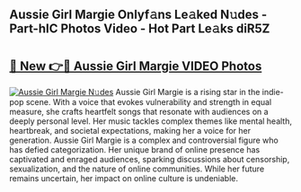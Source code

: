 ## Aussie Girl Margie Onlyf𝚊ns Le𝚊ked N𝚞des - Part-hIC Photos Video - Hot Part Le𝚊ks diR5Z

# <h2><a href="http://ab38178.deff.icu/?id=Aussie+Girl+Margie">🔗 New 👉🔴 Aussie Girl Margie VIDEO Photos</a></h2>

[![Aussie Girl Margie N𝚞des](https://i.imgur.com/rIISA9y.gif)](http://ab38178.deff.icu/?id=Aussie+Girl+Margie)
Aussie Girl Margie is a rising star in the indie-pop scene. With a voice that evokes vulnerability and strength in equal measure, she crafts heartfelt songs that resonate with audiences on a deeply personal level. Her music tackles complex themes like mental health, heartbreak, and societal expectations, making her a voice for her generation. Aussie Girl Margie is a complex and controversial figure who has defied categorization. Her unique brand of online presence has captivated and enraged audiences, sparking discussions about censorship, sexualization, and the nature of online communities. While her future remains uncertain, her impact on online culture is undeniable.
